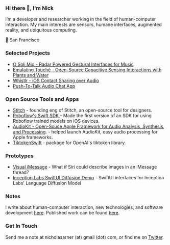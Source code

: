 ### Hi there 👋, I'm Nick

I’m a developer and researcher working in the field of human-computer interaction. My main interests are sensors, humane interfaces, augmented reality, and 
ubiquitous computing. 

📍 San Francisco


### Selected Projects 


* [O Soli Mio - Radar Powered Gestural Interfaces for Music](https://nickarner.com/projects_and_work/o_soli_mio/)
* [Emulating Touché - Open-Source Capacitive Sensing Interactions with Plants and Water](https://nickarner.com/projects_and_work/emulating_touch%C3%A9/)
* [Whistlr - iOS Contact Sharing over Audio](https://nickarner.com/projects_and_work/whistlr/)
* [Push-To-Talk Audio Chat App](https://nickarner.com/projects_and_work/push_to_talk_audio_chat_app/)


### Open Source Tools and Apps
* [Stitch](https://github.com/StitchDesign/Stitch) - founding eng of Stitch, an open-source tool for designers.
* [Roboflow's Swift SDK ](https://github.com/roboflow/roboflow-swift) - Made the first version of an SDK for using Roboflow trained models on iOS devices.
* [AudioKit - Open-Souce Apple Framework for Audio Analysis, Synthesis, and Processing](https://nickarner.com/projects_and_work/audiokit/). - helped launch AudioKit, easy audio processing for Apple frameworks.
* [TiktokenSwift](https://github.com/narner/TiktokenSwiftSwift) - package for OpenAI's tiktoken library.


### Prototypes
 *  [Visual iMessage](https://github.com/narner/Visual-iMessage-Demo) - What if Siri could describe images in an iMessage thread?
 *  [Inception Labs SwiftUI Diffusion Demo](https://github.com/narner/InceptionLabs-SwiftUI-Diffusion-Dem) - SwiftUI interfaces for Inception Labs' Language Diffusion Model

  
### Notes
I write about human-computer interaction, new technologies, and software development [here](https://nickarner.com/notes/). Published work can be found [here](https://nickarner.com/publications/publications/).

### Get In Touch
Send me a note at nicholasarner (at) gmail (dot) com, or find me on [Twitter](https://twitter.com/nickarner).
